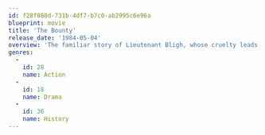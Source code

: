 ```yaml
---
id: f28f088d-731b-4df7-b7c0-ab2995c6e96a
blueprint: movie
title: 'The Bounty'
release_date: '1984-05-04'
overview: 'The familiar story of Lieutenant Bligh, whose cruelty leads to a mutiny on his ship. This version follows both the efforts of Fletcher Christian to get his men beyond the reach of British retribution, and the epic voyage of Lieutenant Bligh to get his loyalists safely to East Timor in a tiny lifeboat.'
genres:
  -
    id: 28
    name: Action
  -
    id: 18
    name: Drama
  -
    id: 36
    name: History
---
```


